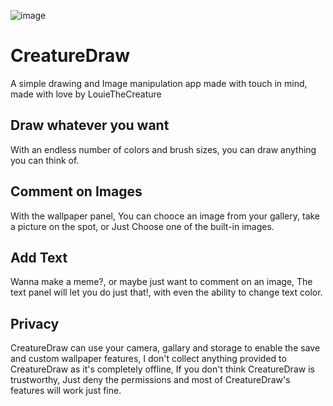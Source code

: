 ![image](https://user-images.githubusercontent.com/79132875/195382307-81d5f3b6-b467-4772-82f5-6e8c406018c7.png)

# CreatureDraw
A simple drawing and Image manipulation app made with touch in mind, made with love by LouieTheCreature

Draw whatever you want
------------------------------------------------------------
With an endless number of colors and brush sizes, you can draw anything you can think of.

Comment on Images
------------------------------------------------------------
With the wallpaper panel, You can chooce an image from your gallery, take a picture on the spot, or Just Choose one of the built-in images.

Add Text
------------------------------------------------------------
Wanna make a meme?, or maybe just want to comment on an image, The text panel will let you do just that!, with even the ability to change text color.

Privacy
--------------------------------------------------
CreatureDraw can use your camera, gallary and storage to enable the save and custom wallpaper features, I don't collect anything provided to CreatureDraw as it's completely offline, If you don't think CreatureDraw is trustworthy, Just deny the permissions and most of CreatureDraw's features will work just fine.
